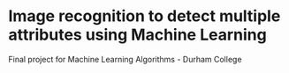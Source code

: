# Image recognition to detect multiple attributes using Machine Learning

Final project for Machine Learning Algorithms - Durham College 


